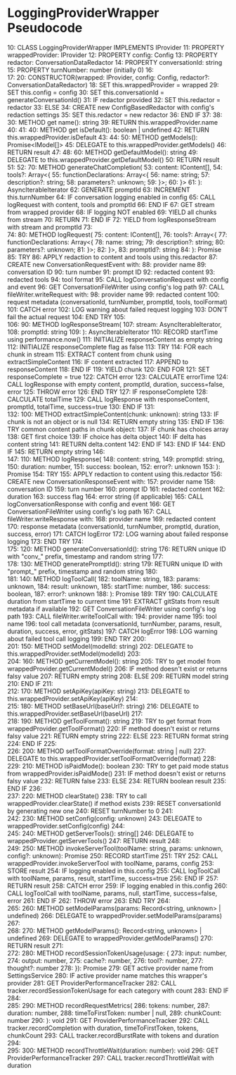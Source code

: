 # LoggingProviderWrapper Pseudocode

10: CLASS LoggingProviderWrapper IMPLEMENTS IProvider
11:   PROPERTY wrappedProvider: IProvider
12:   PROPERTY config: Config
13:   PROPERTY redactor: ConversationDataRedactor
14:   PROPERTY conversationId: string
15:   PROPERTY turnNumber: number (initially 0)
16:   
17: 20: CONSTRUCTOR(wrapped: IProvider, config: Config, redactor?: ConversationDataRedactor)
18:   SET this.wrappedProvider = wrapped
29:   SET this.config = config
30:   SET this.conversationId = generateConversationId()
31:   IF redactor provided
32:     SET this.redactor = redactor
33:   ELSE
34:     CREATE new ConfigBasedRedactor with config's redaction settings
35:     SET this.redactor = new redactor
36:   END IF
37: 
38: 30: METHOD get name(): string
39:   RETURN this.wrappedProvider.name
40: 
41: 40: METHOD get isDefault(): boolean | undefined
42:   RETURN this.wrappedProvider.isDefault
43: 
44: 50: METHOD getModels(): Promise<IModel[]>
45:   DELEGATE to this.wrappedProvider.getModels()
46:   RETURN result
47: 
48: 60: METHOD getDefaultModel(): string
49:   DELEGATE to this.wrappedProvider.getDefaultModel()
50:   RETURN result
51: 
52: 70: METHOD generateChatCompletion(
53:     content: IContent[],
54:     tools?: Array<{
55:       functionDeclarations: Array<{
56:         name: string;
57:         description?: string;
58:         parameters?: unknown;
59:       }>;
60:     }>
61:   ): AsyncIterableIterator<IContent>
62:   GENERATE promptId
63:   INCREMENT this.turnNumber
64:   IF conversation logging enabled in config
65:     CALL logRequest with content, tools and promptId
66:   END IF
67:   GET stream from wrapped provider
68:   IF logging NOT enabled
69:     YIELD all chunks from stream
70:     RETURN
71:   END IF
72:   YIELD from logResponseStream with stream and promptId
73:   
74: 80: METHOD logRequest(
75:     content: IContent[],
76:     tools?: Array<{
77:       functionDeclarations: Array<{
78:         name: string;
79:         description?: string;
80:         parameters?: unknown;
81:       }>;
82:     }>,
83:     promptId?: string
84:   ): Promise<void>
85:   TRY
86:     APPLY redaction to content and tools using this.redactor
87:     CREATE new ConversationRequestEvent with:
88:       provider name
89:       conversation ID
90:       turn number
91:       prompt ID
92:       redacted content
93:       redacted tools
94:       tool format
95:     CALL logConversationRequest with config and event
96:     GET ConversationFileWriter using config's log path
97:     CALL fileWriter.writeRequest with:
98:       provider name
99:       redacted content
100:       request metadata (conversationId, turnNumber, promptId, tools, toolFormat)
101:   CATCH error
102:     LOG warning about failed request logging
103:     DON'T fail the actual request
104:   END TRY
105:   
106: 90: METHOD logResponseStream(
107:     stream: AsyncIterableIterator<IContent>,
108:     promptId: string
109:   ): AsyncIterableIterator<IContent>
110:   RECORD startTime using performance.now()
111:   INITIALIZE responseContent as empty string
112:   INITIALIZE responseComplete flag as false
113:   TRY
114:     FOR each chunk in stream
115:       EXTRACT content from chunk using extractSimpleContent
116:       IF content extracted
117:         APPEND to responseContent
118:       END IF
119:       YIELD chunk
120:     END FOR
121:     SET responseComplete = true
122:   CATCH error
123:     CALCULATE errorTime
124:     CALL logResponse with empty content, promptId, duration, success=false, error
125:     THROW error
126:   END TRY
127:   IF responseComplete
128:     CALCULATE totalTime
129:     CALL logResponse with responseContent, promptId, totalTime, success=true
130:   END IF
131:   
132: 100: METHOD extractSimpleContent(chunk: unknown): string
133:   IF chunk is not an object or is null
134:     RETURN empty string
135:   END IF
136:   TRY common content paths in chunk object:
137:     IF chunk has choices array
138:       GET first choice
139:       IF choice has delta object
140:         IF delta has content string
141:           RETURN delta.content
142:         END IF
143:       END IF
144:     END IF
145:   RETURN empty string
146:   
147: 110: METHOD logResponse(
148:     content: string,
149:     promptId: string,
150:     duration: number,
151:     success: boolean,
152:     error?: unknown
153:   ): Promise<void>
154:   TRY
155:     APPLY redaction to content using this.redactor
156:     CREATE new ConversationResponseEvent with:
157:       provider name
158:       conversation ID
159:       turn number
160:       prompt ID
161:       redacted content
162:       duration
163:       success flag
164:       error string (if applicable)
165:     CALL logConversationResponse with config and event
166:     GET ConversationFileWriter using config's log path
167:     CALL fileWriter.writeResponse with:
168:       provider name
169:       redacted content
170:       response metadata (conversationId, turnNumber, promptId, duration, success, error)
171:   CATCH logError
172:     LOG warning about failed response logging
173:   END TRY
174:   
175: 120: METHOD generateConversationId(): string
176:   RETURN unique ID with "conv_" prefix, timestamp and random string
177:   
178: 130: METHOD generatePromptId(): string
179:   RETURN unique ID with "prompt_" prefix, timestamp and random string
180:   
181: 140: METHOD logToolCall(
182:     toolName: string,
183:     params: unknown,
184:     result: unknown,
185:     startTime: number,
186:     success: boolean,
187:     error?: unknown
188:   ): Promise<void>
189:   TRY
190:     CALCULATE duration from startTime to current time
191:     EXTRACT gitStats from result metadata if available
192:     GET ConversationFileWriter using config's log path
193:     CALL fileWriter.writeToolCall with:
194:       provider name
195:       tool name
196:       tool call metadata (conversationId, turnNumber, params, result, duration, success, error, gitStats)
197:   CATCH logError
198:     LOG warning about failed tool call logging
199:   END TRY
200:   
201: 150: METHOD setModel(modelId: string)
202:   DELEGATE to this.wrappedProvider.setModel(modelId)
203:   
204: 160: METHOD getCurrentModel(): string
205:   TRY to get model from wrappedProvider.getCurrentModel()
206:   IF method doesn't exist or returns falsy value
207:     RETURN empty string
208:   ELSE
209:     RETURN model string
210:   END IF
211:   
212: 170: METHOD setApiKey(apiKey: string)
213:   DELEGATE to this.wrappedProvider.setApiKey(apiKey)
214:   
215: 180: METHOD setBaseUrl(baseUrl?: string)
216:   DELEGATE to this.wrappedProvider.setBaseUrl(baseUrl)
217:   
218: 190: METHOD getToolFormat(): string
219:   TRY to get format from wrappedProvider.getToolFormat()
220:   IF method doesn't exist or returns falsy value
221:     RETURN empty string
222:   ELSE
223:     RETURN format string
224:   END IF
225:   
226: 200: METHOD setToolFormatOverride(format: string | null)
227:   DELEGATE to this.wrappedProvider.setToolFormatOverride(format)
228:   
229: 210: METHOD isPaidMode(): boolean
230:   TRY to get paid mode status from wrappedProvider.isPaidMode()
231:   IF method doesn't exist or returns falsy value
232:     RETURN false
233:   ELSE
234:     RETURN boolean result
235:   END IF
236:   
237: 220: METHOD clearState()
238:   TRY to call wrappedProvider.clearState() if method exists
239:   RESET conversationId by generating new one
240:   RESET turnNumber to 0
241:   
242: 230: METHOD setConfig(config: unknown)
243:   DELEGATE to wrappedProvider.setConfig(config)
244:   
245: 240: METHOD getServerTools(): string[]
246:   DELEGATE to wrappedProvider.getServerTools()
247:   RETURN result
248:   
249: 250: METHOD invokeServerTool(toolName: string, params: unknown, config?: unknown): Promise<unknown>
250:   RECORD startTime
251:   TRY
252:     CALL wrappedProvider.invokeServerTool with toolName, params, config
253:     STORE result
254:     IF logging enabled in this.config
255:       CALL logToolCall with toolName, params, result, startTime, success=true
256:     END IF
257:     RETURN result
258:   CATCH error
259:     IF logging enabled in this.config
260:       CALL logToolCall with toolName, params, null, startTime, success=false, error
261:     END IF
262:     THROW error
263:   END TRY
264:   
265: 260: METHOD setModelParams(params: Record<string, unknown> | undefined)
266:   DELEGATE to wrappedProvider.setModelParams(params)
267:   
268: 270: METHOD getModelParams(): Record<string, unknown> | undefined
269:   DELEGATE to wrappedProvider.getModelParams()
270:   RETURN result
271:   
272: 280: METHOD recordSessionTokenUsage(usage: {
273:     input: number,
274:     output: number,
275:     cache?: number,
276:     tool?: number,
277:     thought?: number
278:   }): Promise<void>
279:   GET active provider name from SettingsService
280:   IF active provider name matches this wrapper's provider
281:     GET ProviderPerformanceTracker
282:     CALL tracker.recordSessionTokenUsage for each category with count
283:   END IF
284:   
285: 290: METHOD recordRequestMetrics(
286:     tokens: number,
287:     duration: number,
288:     timeToFirstToken: number | null,
289:     chunkCount: number
290:   ): void
291:   GET ProviderPerformanceTracker
292:   CALL tracker.recordCompletion with duration, timeToFirstToken, tokens, chunkCount
293:   CALL tracker.recordBurstRate with tokens and duration
294:   
295: 300: METHOD recordThrottleWait(duration: number): void
296:   GET ProviderPerformanceTracker
297:   CALL tracker.recordThrottleWait with duration